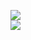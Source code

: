 [![](https://img.shields.io/badge/Made%20With-Github%20Spray-lightgrey.svg?style=for-the-badge&logo=github)](https://github.com/Annihil/github-spray#13864)  
[![](https://i.imgur.com/2DrTn0Z.gif)](https://github.com/Annihil/github-spray)